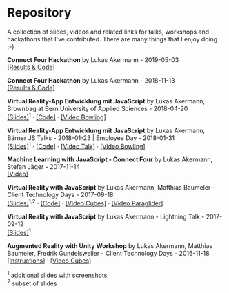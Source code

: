 # Repository

A collection of slides, videos and related links for talks, workshops and hackathons that I've contributed. There are many things that I enjoy doing ;-)

**Connect Four Hackathon** by Lukas Akermann - 2019-05-03\
[[Results & Code]](https://github.com/lakermann/connect-four-challenge)

**Connect Four Hackathon** by Lukas Akermann - 2018-11-13\
[[Results & Code]](https://github.com/lakermann/connect-four-challenge)

**Virtual Reality-App Entwicklung mit JavaScript** by Lukas Akermann, Brownbag at Bern University of Applied Sciences - 2018-04-20\
[[Slides]](slides/2018-04-20_Virtual_Reality-App_Entwicklung_mit_JavaScript.pdf)<sup>1</sup> · [[Code]](https://github.com/lakermann/vr-with-javascript) · [[Video Bowling]](https://youtu.be/LJ9yajf34Vs)

**Virtual Reality-App Entwicklung mit JavaScript** by Lukas Akermann, Bärner JS Talks - 2018-01-23 | Employee Day - 2018-01-31\
[[Slides]](slides/2018-01-23_Virtual_Reality-App_Entwicklung_mit_JavaScript.pdf)<sup>1</sup> · [[Code]](https://github.com/lakermann/vr-with-javascript) · [[Video Talk]](https://youtu.be/Itsy_2e15UE) · [[Video Bowling]](https://youtu.be/LJ9yajf34Vs)

**Machine Learning with JavaScript - Connect Four** by Lukas Akermann, Stefan Jäger - 2017-11-14\
[[Video]](https://youtu.be/48ByUXGpKj0)

**Virtual Reality with JavaScript** by Lukas Akermann, Matthias Baumeler - Client Technology Days - 2017-09-18\
[[Slides]](slides/2017-18-09_Virtual_Reality_with_JavaScript.pdf)<sup>1,2</sup> · [[Code]](https://github.com/lakermann/vr-with-javascript) · [[Video Cubes]](https://youtu.be/4YESNrei7Q0) · [[Video Paraglider]](https://youtu.be/H3w2yMeqeMI)

**Virtual Reality with JavaScript** by Lukas Akermann - Lightning Talk - 2017-09-12\
[[Slides]](slides/2017-09-12_Virtual_Reality_with_JavaScript.pdf)<sup>1</sup>

**Augmented Reality with Unity Workshop** by Lukas Akermann, Matthias Baumeler, Fredrik Gundelsweiler - Client Technology Days - 2016-11-18\
[[Instructions]](https://github.com/lakermann/ar-with-unity-workshop) · [[Video Cubes]](https://youtu.be/3RIOEBiPE-k)

<sup>1</sup> additional slides with screenshots\
<sup>2</sup> subset of slides
